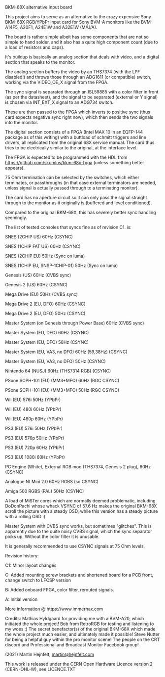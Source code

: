 BKM-68X alternative input board

This project aims to serve as an alternative to the crazy expensive Sony BKM-68X RGB/YPbPr
input card for Sony BVM-A monitors like the BVM-A14F5, A20F1, A24E1W and A32E1W (M/U/A).

The board is rather simple albeit has some components that are not so simple to hand solder,
and it also has a quite high component count (due to a load of resistors and caps).

It's buildup is basically an analog section that deals with video, and a digital section
that speaks to the monitor.

The analog section buffers the video by an THS7374 (with the LPF disabled!) and throws
those through an ADG1611 (or compatible) switch, working via the VIDEO_OE_X signal from
the FPGA.

The sync signal is separated through an ISL59885 with a color filter in front (as per
the datasheet), and the signal to be separated (external or Y signal) is chosen via
INT_EXT_X signal to an ADG734 switch.

These are then passed to the FPGA which inverts to positive sync (thus card expects
 negative sync right now), which then sends the two signals into the monitor.

The digital section consists of a FPGA (Intel MAX 10 in an EQFP-144 package as of this
writing) with a buttload of schmitt triggers and line drivers, all replicated from the
original 68X service manual. The card thus tries to be electrically similar to the
original, at the interface level.

The FPGA is expected to be programmed with the HDL from https://github.com/skumlos/bkm-68x-fpga
(unless something better appears).

75 Ohm termination can be selected by the switches, which either terminates, or passthroughs
(in that case external terminators are needed, unless signal is actually passed through to a
terminating monitor).

The card has no aperture circuit so it can only pass the signal straight through to the monitor
as it originally is (buffered and level conditioned).

Compared to the original BKM-68X, this has severely better sync handling seemingly.

The list of tested consoles that syncs fine as of revision C1. is:

SNES (2CHIP US) 60Hz (CSYNC)

SNES (1CHIP FAT US) 60Hz (CSYNC)

SNES (2CHIP EU) 50Hz (Sync on luma)

SNES (1CHIP EU, SNSP-1CHIP-01) 50Hz (Sync on luma)

Genesis (US) 60Hz (CVBS sync)

Genesis 2 (US) 60Hz (CSYNC)

Mega Drive (EU) 50Hz (CVBS sync)

Mega Drive 2 (EU, DFO) 60Hz (CSYNC)

Mega Drive 2 (EU, DFO) 50Hz (CSYNC)

Master System (on Genesis through Power Base) 60Hz (CVBS sync)

Master System (EU, DFO) 60Hz (CSYNC)

Master System (EU, DFO) 50Hz (CSYNC)

Master System (EU, VA3, no DFO) 60Hz (59,38Hz) (CSYNC)

Master System (EU, VA3, no DFO) 50Hz (CSYNC)

Nintendo 64 (NUSJ) 60Hz (THS7314 RGB) (CSYNC)

PSone SCPH-101 (EU) (MM3+MFO) 60Hz (RGC CSYNC)

PSone SCPH-101 (EU) (MM3+MFO) 50Hz (RGC CSYNC)

Wii (EU) 576i 50Hz (YPbPr)

Wii (EU) 480i 60Hz (YPbPr)

Wii (EU) 480p 60Hz (YPbPr)

PS3 (EU) 576i 50Hz (YPbPr)

PS3 (EU) 576p 50Hz (YPbPr)

PS3 (EU) 720p 60Hz (YPbPr)

PS3 (EU) 1080i 60Hz (YPbPr)

PC Engine (White), External RGB mod (THS7374, Genesis 2 plug), 60Hz (CSYNC)

Analogue Nt Mini 2.0 60Hz RGBS (so CSYNC)

Amiga 500 RGBS (PAL) 50Hz (CSYNC)

A load of MiSTer cores which are normally deemed problematic, including DoDonPachi
whose whack VSYNC of 57.6 Hz makes the original BKM-68X scroll the picture with a
steady OSD, while this version has a steady picture with a rolling OSD :)

Master System with CVBS sync works, but sometimes "glitches". This is apparently
due to the quite noisy CVBS signal, which the sync separator picks up. Without
the color filter it is unusable.

It is generally recommended to use CSYNC signals at 75 Ohm levels.

Revision history:

C1: Minor layout changes

C: Added mounting screw brackets and shortened board for a PCB front, change switch to LFCSP version

B: Added onboard FPGA, color filter, rerouted signals.

A: Initial version

More information @ https://www.immerhax.com

Credits:
Mathias Hyldgaard for providing me with a BVM-A20, which initiated the whole project!
Bob from RetroRGB for testing and listening to my woes :)
The secret benefactor(s) of the original BKM-68X which made the whole project much easier, and ultimately made it possible!
Steve Nutter for being a helpful guy within the pro monitor scene!
The people on the CRT discord and Professional and Broadcast Monitor Facebook group!

(2021) Martin Hejnfelt, martin@hejnfelt.com

This work is released under the CERN Open Hardware Licence version 2 (CERN-OHL-W), see LICENCE.TXT
